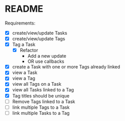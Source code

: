 # README

Requirements:
- [X] create/view/update Tasks
- [X] create/view/update Tags
- [X] Tag a Task
  - [X] Refactor
    - Add a new update
    - OR use callbacks
- [X] create a Task with one or more Tags already linked
- [X] view a Task
- [X] view a Tag
- [X] view all Tags on a Task
- [X] view all Tasks linked to a Tag
- [X] Tag titles should be unique
- [ ] Remove Tags linked to a Task
- [ ] link multiple Tags to a Task
- [ ] link multiple Tasks to a Tag